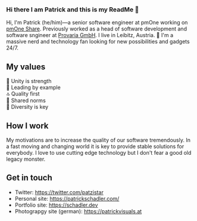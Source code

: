 ### Hi there I am Patrick and this is my ReadMe 👋

<!--
**DonkeyKongJr/DonkeyKongJr** is a ✨ _special_ ✨ repository because its `README.md` (this file) appears on your GitHub profile. -->

Hi, I'm Patrick (he/him)—a senior software engineer at pmOne working on [pmOne Share](https://www.pmone.com/share/). Previously worked as a head of software development and software sngineer at [Provaria GmbH](https://provaria.com). I live in Leibitz, Austria. 🙌 I'm a massive nerd and technology fan looking for new possibilities and gadgets 24/7.

## My values
🤝 Unity is strength<br>
🌟 Leading by example<br>
🔝 Quality first<br>
🙌 Shared norms<br>
🚀 Diversity is key

## How I work
My motivations are to increase the quality of our software tremendously. In a fast moving and changing world it is key to provide stable solutions for everybody. I love to use cutting edge technology but I don't fear a good old legacy monster. 

## Get in touch
- Twitter: https://twitter.com/patzistar
- Personal site: https://patrickschadler.com/
- Portfolio site: https://schadler.dev
- Photograpgy site (german): https://patrickvisuals.at
